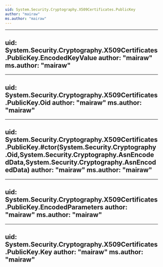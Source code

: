 ```yaml
---
uid: System.Security.Cryptography.X509Certificates.PublicKey
author: "mairaw"
ms.author: "mairaw"
---
```


---
uid: System.Security.Cryptography.X509Certificates.PublicKey.EncodedKeyValue
author: "mairaw"
ms.author: "mairaw"
---

---
uid: System.Security.Cryptography.X509Certificates.PublicKey.Oid
author: "mairaw"
ms.author: "mairaw"
---

---
uid: System.Security.Cryptography.X509Certificates.PublicKey.#ctor(System.Security.Cryptography.Oid,System.Security.Cryptography.AsnEncodedData,System.Security.Cryptography.AsnEncodedData)
author: "mairaw"
ms.author: "mairaw"
---

---
uid: System.Security.Cryptography.X509Certificates.PublicKey.EncodedParameters
author: "mairaw"
ms.author: "mairaw"
---

---
uid: System.Security.Cryptography.X509Certificates.PublicKey.Key
author: "mairaw"
ms.author: "mairaw"
---
